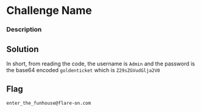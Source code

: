 # Challenge Name

### Description

## Solution

In short, from reading the code, the username is `Admin`
 and the password is the base64 encoded `goldenticket` which is `Z29sZGVudGlja2V0`

## Flag

`enter_the_funhouse@flare-on.com`
